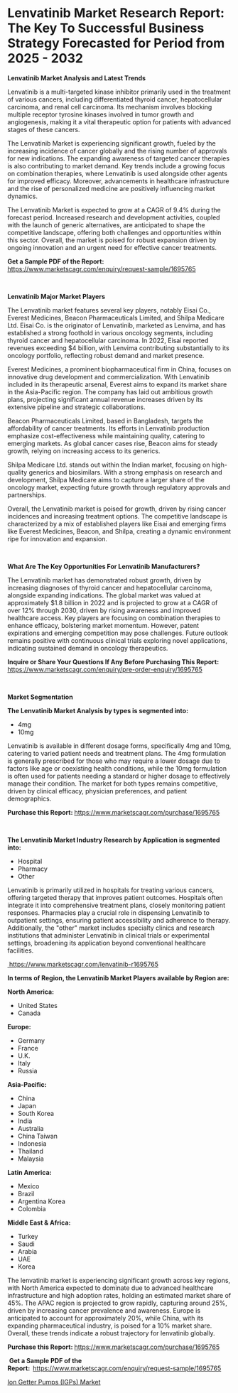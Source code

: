 <p><h1>Lenvatinib Market Research Report: The Key To Successful Business Strategy Forecasted for Period from 2025 - 2032</h1></p><p><strong>Lenvatinib Market Analysis and Latest Trends</strong></p>
<p><p>Lenvatinib is a multi-targeted kinase inhibitor primarily used in the treatment of various cancers, including differentiated thyroid cancer, hepatocellular carcinoma, and renal cell carcinoma. Its mechanism involves blocking multiple receptor tyrosine kinases involved in tumor growth and angiogenesis, making it a vital therapeutic option for patients with advanced stages of these cancers.</p><p>The Lenvatinib Market is experiencing significant growth, fueled by the increasing incidence of cancer globally and the rising number of approvals for new indications. The expanding awareness of targeted cancer therapies is also contributing to market demand. Key trends include a growing focus on combination therapies, where Lenvatinib is used alongside other agents for improved efficacy. Moreover, advancements in healthcare infrastructure and the rise of personalized medicine are positively influencing market dynamics.</p><p>The Lenvatinib Market is expected to grow at a CAGR of 9.4% during the forecast period. Increased research and development activities, coupled with the launch of generic alternatives, are anticipated to shape the competitive landscape, offering both challenges and opportunities within this sector. Overall, the market is poised for robust expansion driven by ongoing innovation and an urgent need for effective cancer treatments.</p></p>
<p><strong>Get a Sample PDF of the Report:&nbsp;</strong> <a href="https://www.marketscagr.com/enquiry/request-sample/1695765?utm_campaign=3039&utm_medium=2&utm_source=Github&utm_content=ia&utm_term=27032025&utm_id=lenvatinib">https://www.marketscagr.com/enquiry/request-sample/1695765</a></p>
<p>&nbsp;</p>
<p><strong>Lenvatinib Major Market Players</strong></p>
<p><p>The Lenvatinib market features several key players, notably Eisai Co., Everest Medicines, Beacon Pharmaceuticals Limited, and Shilpa Medicare Ltd. Eisai Co. is the originator of Lenvatinib, marketed as Lenvima, and has established a strong foothold in various oncology segments, including thyroid cancer and hepatocellular carcinoma. In 2022, Eisai reported revenues exceeding $4 billion, with Lenvima contributing substantially to its oncology portfolio, reflecting robust demand and market presence.</p><p>Everest Medicines, a prominent biopharmaceutical firm in China, focuses on innovative drug development and commercialization. With Lenvatinib included in its therapeutic arsenal, Everest aims to expand its market share in the Asia-Pacific region. The company has laid out ambitious growth plans, projecting significant annual revenue increases driven by its extensive pipeline and strategic collaborations.</p><p>Beacon Pharmaceuticals Limited, based in Bangladesh, targets the affordability of cancer treatments. Its efforts in Lenvatinib production emphasize cost-effectiveness while maintaining quality, catering to emerging markets. As global cancer cases rise, Beacon aims for steady growth, relying on increasing access to its generics.</p><p>Shilpa Medicare Ltd. stands out within the Indian market, focusing on high-quality generics and biosimilars. With a strong emphasis on research and development, Shilpa Medicare aims to capture a larger share of the oncology market, expecting future growth through regulatory approvals and partnerships.</p><p>Overall, the Lenvatinib market is poised for growth, driven by rising cancer incidences and increasing treatment options. The competitive landscape is characterized by a mix of established players like Eisai and emerging firms like Everest Medicines, Beacon, and Shilpa, creating a dynamic environment ripe for innovation and expansion.</p></p>
<p>&nbsp;</p>
<p><strong>What Are The Key Opportunities For Lenvatinib Manufacturers?</strong></p>
<p><p>The Lenvatinib market has demonstrated robust growth, driven by increasing diagnoses of thyroid cancer and hepatocellular carcinoma, alongside expanding indications. The global market was valued at approximately $1.8 billion in 2022 and is projected to grow at a CAGR of over 12% through 2030, driven by rising awareness and improved healthcare access. Key players are focusing on combination therapies to enhance efficacy, bolstering market momentum. However, patent expirations and emerging competition may pose challenges. Future outlook remains positive with continuous clinical trials exploring novel applications, indicating sustained demand in oncology therapeutics.</p></p>
<p><strong>Inquire or Share Your Questions If Any Before Purchasing This Report:</strong> <a href="https://www.marketscagr.com/enquiry/pre-order-enquiry/1695765?utm_campaign=3039&utm_medium=2&utm_source=Github&utm_content=ia&utm_term=27032025&utm_id=lenvatinib">https://www.marketscagr.com/enquiry/pre-order-enquiry/1695765</a></p>
<p>&nbsp;</p>
<p><strong>Market Segmentation</strong></p>
<p><strong>The Lenvatinib Market Analysis by types is segmented into:</strong></p>
<p><ul><li>4mg</li><li>10mg</li></ul></p>
<p><p>Lenvatinib is available in different dosage forms, specifically 4mg and 10mg, catering to varied patient needs and treatment plans. The 4mg formulation is generally prescribed for those who may require a lower dosage due to factors like age or coexisting health conditions, while the 10mg formulation is often used for patients needing a standard or higher dosage to effectively manage their condition. The market for both types remains competitive, driven by clinical efficacy, physician preferences, and patient demographics.</p></p>
<p><strong>Purchase this Report:&nbsp;</strong><a href="https://www.marketscagr.com/purchase/1695765?utm_campaign=3039&utm_medium=2&utm_source=Github&utm_content=ia&utm_term=27032025&utm_id=lenvatinib">https://www.marketscagr.com/purchase/1695765</a></p>
<p>&nbsp;</p>
<p><strong>The Lenvatinib Market Industry Research by Application is segmented into:</strong></p>
<p><ul><li>Hospital</li><li>Pharmacy</li><li>Other</li></ul></p>
<p><p>Lenvatinib is primarily utilized in hospitals for treating various cancers, offering targeted therapy that improves patient outcomes. Hospitals often integrate it into comprehensive treatment plans, closely monitoring patient responses. Pharmacies play a crucial role in dispensing Lenvatinib to outpatient settings, ensuring patient accessibility and adherence to therapy. Additionally, the "other" market includes specialty clinics and research institutions that administer Lenvatinib in clinical trials or experimental settings, broadening its application beyond conventional healthcare facilities.</p></p>
<p><a href="https://www.marketscagr.com/lenvatinib-r1695765?utm_campaign=3039&utm_medium=2&utm_source=Github&utm_content=ia&utm_term=27032025&utm_id=lenvatinib">&nbsp;https://www.marketscagr.com/lenvatinib-r1695765</a></p>
<p><strong>In terms of Region, the Lenvatinib Market Players available by Region are:</strong></p>
<p>
    <p> <strong> North America: </strong>
        <ul>
            <li>United States</li>
            <li>Canada</li>
        </ul>
        </p> 
    <p> <strong> Europe: </strong>
        <ul>
            <li>Germany</li>
            <li>France</li>
            <li>U.K.</li>
            <li>Italy</li>
            <li>Russia</li>
        </ul>
        </p> 
    <p> <strong> Asia-Pacific: </strong>
        <ul>
            <li>China</li>
            <li>Japan</li>
            <li>South Korea</li>
            <li>India</li>
            <li>Australia</li>
            <li>China Taiwan</li>
            <li>Indonesia</li>
            <li>Thailand</li>
            <li>Malaysia</li>
        </ul>
        </p> 
    <p> <strong> Latin America: </strong>
        <ul>
            <li>Mexico</li>
            <li>Brazil</li>
            <li>Argentina Korea</li>
            <li>Colombia</li>
        </ul>
        </p> 
    <p> <strong> Middle East & Africa: </strong>
        <ul>
            <li>Turkey</li>
            <li>Saudi</li>
            <li>Arabia</li>
            <li>UAE</li>
            <li>Korea</li>
        </ul>
    </p>
    </p>
<p><p>The lenvatinib market is experiencing significant growth across key regions, with North America expected to dominate due to advanced healthcare infrastructure and high adoption rates, holding an estimated market share of 45%. The APAC region is projected to grow rapidly, capturing around 25%, driven by increasing cancer prevalence and awareness. Europe is anticipated to account for approximately 20%, while China, with its expanding pharmaceutical industry, is poised for a 10% market share. Overall, these trends indicate a robust trajectory for lenvatinib globally.</p></p>
<p><strong>Purchase this Report: </strong><a href="https://www.marketscagr.com/purchase/1695765?utm_campaign=3039&utm_medium=2&utm_source=Github&utm_content=ia&utm_term=27032025&utm_id=lenvatinib">https://www.marketscagr.com/purchase/1695765</a></p>
<p>&nbsp;<strong>Get a Sample PDF of the Report:&nbsp;&nbsp;</strong><a href="https://www.marketscagr.com/enquiry/request-sample/1695765?utm_campaign=3039&utm_medium=2&utm_source=Github&utm_content=ia&utm_term=27032025&utm_id=lenvatinib">https://www.marketscagr.com/enquiry/request-sample/1695765</a></p>
<p><strong></strong></p>
<p><p><a href="https://github.com/kadutjoelly83/Market-Research-Report-List-1/blob/main/ion-getter-pumps-igps-market.md?utm_campaign=3039&utm_medium=2&utm_source=Github&utm_content=ia&utm_term=27032025&utm_id=lenvatinib">Ion Getter Pumps (IGPs) Market</a></p></p>